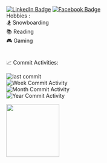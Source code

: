 [![LinkedIn Badge](https://img.shields.io/badge/Milen_Dinev-0077B5?style=for-the-badge&logo=linkedin&logoColor=white&link=https://www.linkedin.com/in/dinevmilen/)](https://www.linkedin.com/in/dinevmilen/) 
[![Facebook Badge](https://img.shields.io/badge/Milen_Dinev-1877F2?style=for-the-badge&logo=facebook&logoColor=white&link=https://www.facebook.com/mmdinev/)](https://www.facebook.com/mmdinev/) 
<br align="left">Hobbies :  
🏂 Snowboarding         
📚 Reading  
🎮 Gaming  </br>  
<br/> 
:chart_with_upwards_trend: Commit Activities:

![last commit](https://img.shields.io/github/last-commit/MilenDinev/Web3GamingPlatform?style=for-the-badge)
<br/> 
![Week Commit Activity](https://img.shields.io/github/commit-activity/w/MilenDinev/Web3GamingPlatform?style=for-the-badge)
<br/>
![Month Commit Activity](https://img.shields.io/github/commit-activity/m/MilenDinev/Web3GamingPlatform?style=for-the-badge)
<br/>
![Year Commit Activity](https://img.shields.io/github/commit-activity/y/MilenDinev/Web3GamingPlatform?style=for-the-badge)


<img height="140" src="https://github-readme-stats.vercel.app/api/top-langs/?username=MilenDinev&layout=compact&theme=onedark" />
